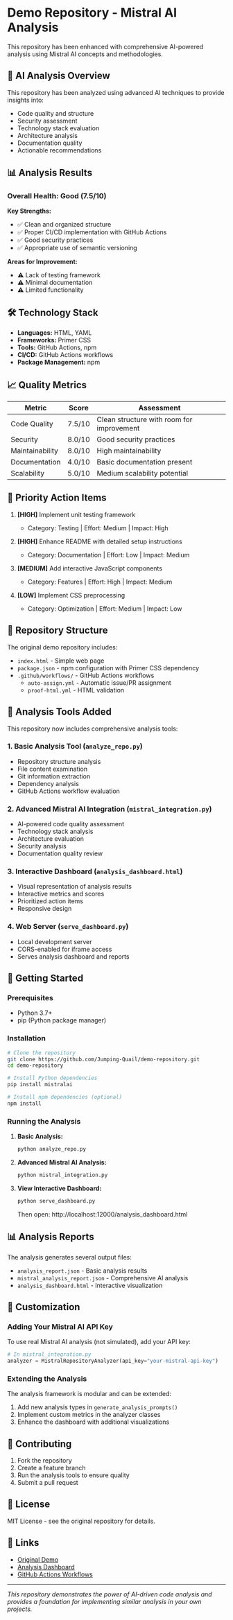# Demo Repository - Mistral AI Analysis

This repository has been enhanced with comprehensive AI-powered analysis using Mistral AI concepts and methodologies.

## 🤖 AI Analysis Overview

This repository has been analyzed using advanced AI techniques to provide insights into:
- Code quality and structure
- Security assessment
- Technology stack evaluation
- Architecture analysis
- Documentation quality
- Actionable recommendations

## 📊 Analysis Results

### Overall Health: **Good** (7.5/10)

**Key Strengths:**
- ✅ Clean and organized structure
- ✅ Proper CI/CD implementation with GitHub Actions
- ✅ Good security practices
- ✅ Appropriate use of semantic versioning

**Areas for Improvement:**
- ⚠️ Lack of testing framework
- ⚠️ Minimal documentation
- ⚠️ Limited functionality

## 🛠️ Technology Stack

- **Languages:** HTML, YAML
- **Frameworks:** Primer CSS
- **Tools:** GitHub Actions, npm
- **CI/CD:** GitHub Actions workflows
- **Package Management:** npm

## 📈 Quality Metrics

| Metric | Score | Assessment |
|--------|-------|------------|
| Code Quality | 7.5/10 | Clean structure with room for improvement |
| Security | 8.0/10 | Good security practices |
| Maintainability | 8.0/10 | High maintainability |
| Documentation | 4.0/10 | Basic documentation present |
| Scalability | 5.0/10 | Medium scalability potential |

## 🎯 Priority Action Items

1. **[HIGH]** Implement unit testing framework
   - Category: Testing | Effort: Medium | Impact: High

2. **[HIGH]** Enhance README with detailed setup instructions
   - Category: Documentation | Effort: Low | Impact: Medium

3. **[MEDIUM]** Add interactive JavaScript components
   - Category: Features | Effort: High | Impact: Medium

4. **[LOW]** Implement CSS preprocessing
   - Category: Optimization | Effort: Medium | Impact: Low

## 📁 Repository Structure

The original demo repository includes:
- `index.html` - Simple web page
- `package.json` - npm configuration with Primer CSS dependency
- `.github/workflows/` - GitHub Actions workflows
  - `auto-assign.yml` - Automatic issue/PR assignment
  - `proof-html.yml` - HTML validation

## 🔬 Analysis Tools Added

This repository now includes comprehensive analysis tools:

### 1. Basic Analysis Tool (`analyze_repo.py`)
- Repository structure analysis
- File content examination
- Git information extraction
- Dependency analysis
- GitHub Actions workflow evaluation

### 2. Advanced Mistral AI Integration (`mistral_integration.py`)
- AI-powered code quality assessment
- Technology stack analysis
- Architecture evaluation
- Security analysis
- Documentation quality review

### 3. Interactive Dashboard (`analysis_dashboard.html`)
- Visual representation of analysis results
- Interactive metrics and scores
- Prioritized action items
- Responsive design

### 4. Web Server (`serve_dashboard.py`)
- Local development server
- CORS-enabled for iframe access
- Serves analysis dashboard and reports

## 🚀 Getting Started

### Prerequisites
- Python 3.7+
- pip (Python package manager)

### Installation
```bash
# Clone the repository
git clone https://github.com/Jumping-Quail/demo-repository.git
cd demo-repository

# Install Python dependencies
pip install mistralai

# Install npm dependencies (optional)
npm install
```

### Running the Analysis

1. **Basic Analysis:**
   ```bash
   python analyze_repo.py
   ```

2. **Advanced Mistral AI Analysis:**
   ```bash
   python mistral_integration.py
   ```

3. **View Interactive Dashboard:**
   ```bash
   python serve_dashboard.py
   ```
   Then open: http://localhost:12000/analysis_dashboard.html

## 📊 Analysis Reports

The analysis generates several output files:

- `analysis_report.json` - Basic analysis results
- `mistral_analysis_report.json` - Comprehensive AI analysis
- `analysis_dashboard.html` - Interactive visualization

## 🔧 Customization

### Adding Your Mistral AI API Key

To use real Mistral AI analysis (not simulated), add your API key:

```python
# In mistral_integration.py
analyzer = MistralRepositoryAnalyzer(api_key="your-mistral-api-key")
```

### Extending the Analysis

The analysis framework is modular and can be extended:

1. Add new analysis types in `generate_analysis_prompts()`
2. Implement custom metrics in the analyzer classes
3. Enhance the dashboard with additional visualizations

## 🤝 Contributing

1. Fork the repository
2. Create a feature branch
3. Run the analysis tools to ensure quality
4. Submit a pull request

## 📄 License

MIT License - see the original repository for details.

## 🔗 Links

- [Original Demo](index.html)
- [Analysis Dashboard](analysis_dashboard.html)
- [GitHub Actions Workflows](.github/workflows/)

---

*This repository demonstrates the power of AI-driven code analysis and provides a foundation for implementing similar analysis in your own projects.*
